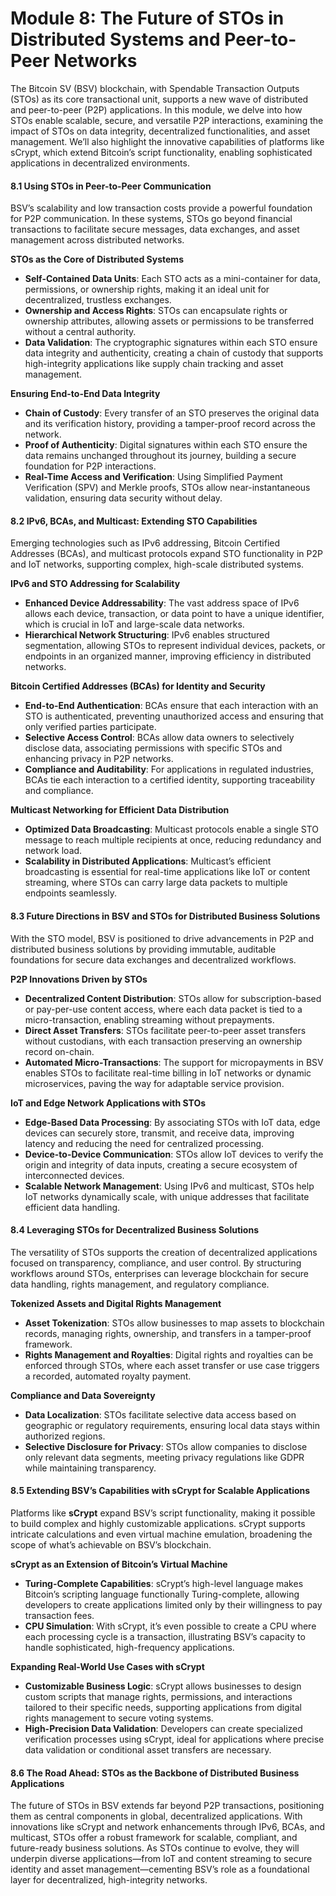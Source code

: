 # Module 8: The Future of STOs in Distributed Systems and Peer-to-Peer Networks

The Bitcoin SV (BSV) blockchain, with Spendable Transaction Outputs (STOs) as its core transactional unit, supports a new wave of distributed and peer-to-peer (P2P) applications. In this module, we delve into how STOs enable scalable, secure, and versatile P2P interactions, examining the impact of STOs on data integrity, decentralized functionalities, and asset management. We’ll also highlight the innovative capabilities of platforms like sCrypt, which extend Bitcoin’s script functionality, enabling sophisticated applications in decentralized environments.

#### 8.1 Using STOs in Peer-to-Peer Communication

BSV’s scalability and low transaction costs provide a powerful foundation for P2P communication. In these systems, STOs go beyond financial transactions to facilitate secure messages, data exchanges, and asset management across distributed networks.

**STOs as the Core of Distributed Systems**

* **Self-Contained Data Units**: Each STO acts as a mini-container for data, permissions, or ownership rights, making it an ideal unit for decentralized, trustless exchanges.
* **Ownership and Access Rights**: STOs can encapsulate rights or ownership attributes, allowing assets or permissions to be transferred without a central authority.
* **Data Validation**: The cryptographic signatures within each STO ensure data integrity and authenticity, creating a chain of custody that supports high-integrity applications like supply chain tracking and asset management.

**Ensuring End-to-End Data Integrity**

* **Chain of Custody**: Every transfer of an STO preserves the original data and its verification history, providing a tamper-proof record across the network.
* **Proof of Authenticity**: Digital signatures within each STO ensure the data remains unchanged throughout its journey, building a secure foundation for P2P interactions.
* **Real-Time Access and Verification**: Using Simplified Payment Verification (SPV) and Merkle proofs, STOs allow near-instantaneous validation, ensuring data security without delay.

#### 8.2 IPv6, BCAs, and Multicast: Extending STO Capabilities

Emerging technologies such as IPv6 addressing, Bitcoin Certified Addresses (BCAs), and multicast protocols expand STO functionality in P2P and IoT networks, supporting complex, high-scale distributed systems.

**IPv6 and STO Addressing for Scalability**

* **Enhanced Device Addressability**: The vast address space of IPv6 allows each device, transaction, or data point to have a unique identifier, which is crucial in IoT and large-scale data networks.
* **Hierarchical Network Structuring**: IPv6 enables structured segmentation, allowing STOs to represent individual devices, packets, or endpoints in an organized manner, improving efficiency in distributed networks.

**Bitcoin Certified Addresses (BCAs) for Identity and Security**

* **End-to-End Authentication**: BCAs ensure that each interaction with an STO is authenticated, preventing unauthorized access and ensuring that only verified parties participate.
* **Selective Access Control**: BCAs allow data owners to selectively disclose data, associating permissions with specific STOs and enhancing privacy in P2P networks.
* **Compliance and Auditability**: For applications in regulated industries, BCAs tie each interaction to a certified identity, supporting traceability and compliance.

**Multicast Networking for Efficient Data Distribution**

* **Optimized Data Broadcasting**: Multicast protocols enable a single STO message to reach multiple recipients at once, reducing redundancy and network load.
* **Scalability in Distributed Applications**: Multicast’s efficient broadcasting is essential for real-time applications like IoT or content streaming, where STOs can carry large data packets to multiple endpoints seamlessly.

#### 8.3 Future Directions in BSV and STOs for Distributed Business Solutions

With the STO model, BSV is positioned to drive advancements in P2P and distributed business solutions by providing immutable, auditable foundations for secure data exchanges and decentralized workflows.

**P2P Innovations Driven by STOs**

* **Decentralized Content Distribution**: STOs allow for subscription-based or pay-per-use content access, where each data packet is tied to a micro-transaction, enabling streaming without prepayments.
* **Direct Asset Transfers**: STOs facilitate peer-to-peer asset transfers without custodians, with each transaction preserving an ownership record on-chain.
* **Automated Micro-Transactions**: The support for micropayments in BSV enables STOs to facilitate real-time billing in IoT networks or dynamic microservices, paving the way for adaptable service provision.

**IoT and Edge Network Applications with STOs**

* **Edge-Based Data Processing**: By associating STOs with IoT data, edge devices can securely store, transmit, and receive data, improving latency and reducing the need for centralized processing.
* **Device-to-Device Communication**: STOs allow IoT devices to verify the origin and integrity of data inputs, creating a secure ecosystem of interconnected devices.
* **Scalable Network Management**: Using IPv6 and multicast, STOs help IoT networks dynamically scale, with unique addresses that facilitate efficient data handling.

#### 8.4 Leveraging STOs for Decentralized Business Solutions

The versatility of STOs supports the creation of decentralized applications focused on transparency, compliance, and user control. By structuring workflows around STOs, enterprises can leverage blockchain for secure data handling, rights management, and regulatory compliance.

**Tokenized Assets and Digital Rights Management**

* **Asset Tokenization**: STOs allow businesses to map assets to blockchain records, managing rights, ownership, and transfers in a tamper-proof framework.
* **Rights Management and Royalties**: Digital rights and royalties can be enforced through STOs, where each asset transfer or use case triggers a recorded, automated royalty payment.

**Compliance and Data Sovereignty**

* **Data Localization**: STOs facilitate selective data access based on geographic or regulatory requirements, ensuring local data stays within authorized regions.
* **Selective Disclosure for Privacy**: STOs allow companies to disclose only relevant data segments, meeting privacy regulations like GDPR while maintaining transparency.

#### 8.5 Extending BSV’s Capabilities with sCrypt for Scalable Applications

Platforms like **sCrypt** expand BSV’s script functionality, making it possible to build complex and highly customizable applications. sCrypt supports intricate calculations and even virtual machine emulation, broadening the scope of what’s achievable on BSV’s blockchain.

**sCrypt as an Extension of Bitcoin’s Virtual Machine**

* **Turing-Complete Capabilities**: sCrypt’s high-level language makes Bitcoin’s scripting language functionally Turing-complete, allowing developers to create applications limited only by their willingness to pay transaction fees.
* **CPU Simulation**: With sCrypt, it’s even possible to create a CPU where each processing cycle is a transaction, illustrating BSV’s capacity to handle sophisticated, high-frequency applications.

**Expanding Real-World Use Cases with sCrypt**

* **Customizable Business Logic**: sCrypt allows businesses to design custom scripts that manage rights, permissions, and interactions tailored to their specific needs, supporting applications from digital rights management to secure voting systems.
* **High-Precision Data Validation**: Developers can create specialized verification processes using sCrypt, ideal for applications where precise data validation or conditional asset transfers are necessary.

#### 8.6 The Road Ahead: STOs as the Backbone of Distributed Business Applications

The future of STOs in BSV extends far beyond P2P transactions, positioning them as central components in global, decentralized applications. With innovations like sCrypt and network enhancements through IPv6, BCAs, and multicast, STOs offer a robust framework for scalable, compliant, and future-ready business solutions. As STOs continue to evolve, they will underpin diverse applications—from IoT and content streaming to secure identity and asset management—cementing BSV’s role as a foundational layer for decentralized, high-integrity networks.
